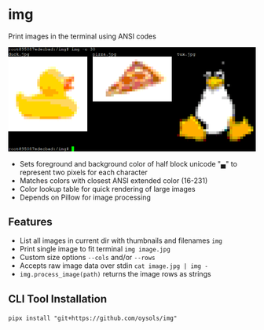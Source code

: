 # img

Print images in the terminal using ANSI codes

![Screenshot](screenshot.png)

 - Sets foreground and background color of half block unicode "▄" to represent two pixels for each character
 - Matches colors with closest ANSI extended color (16-231)
 - Color lookup table for quick rendering of large images
 - Depends on Pillow for image processing

## Features

 - List all images in current dir with thumbnails and filenames `img`
 - Print single image to fit terminal `img image.jpg`
 - Custom size options `--cols` and/or `--rows`
 - Accepts raw image data over stdin `cat image.jpg | img -`
 - `img.process_image(path)` returns the image rows as strings

## CLI Tool Installation

`pipx install "git+https://github.com/oysols/img"`
